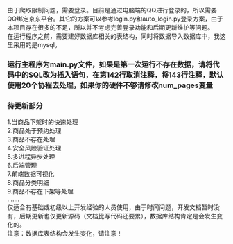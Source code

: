 由于爬取限制问题，需要登录。目前是通过电脑端的QQ进行登录的，所以需要QQ绑定京东平台。其它的方案可以参考login.py和auto_login.py登录方案，由于本项目存在很多的不足，所以并不考虑完善登录功能和后期更新维护等问题。<br>
在运行程序之前，需要建好数据库相关的表结构，同时将数据导入数据库中，我这里采用的是mysql。
### 运行主程序为main.py文件，如果是第一次运行不存在数据，请将代码中的SQL改为插入语句，在第142行取消注释，将143行注释，默认使用20个协程去处理，如果你的硬件不够请修改num_pages变量
### 待更新部分
1.当商品下架时的快速处理<br>
2.商品处于预约处理<br>
3.商品不存在处理<br>
4.安全风险验证处理<br>
5.多进程异步处理<br>
6.后端管理<br>
7.前端数据可视化<br>
8.商品分类明细<br>
9.商品不存在下架等处理<br>
. .....<br>
仅适合有基础或初级以上开发经验的人员使用，由于时间问题，开发文档暂时没有，后期更新也仅更新源码（文档比写代码还要累），数据库结构肯定是会发生变化的。<br>
注意：数据库表结构会发生变化，请注意！
